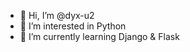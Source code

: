 - 👋 Hi, I’m @dyx-u2
- 👀 I’m interested in Python
- 🌱 I’m currently learning Django & Flask

<!---
dyx-u2/dyx-u2 is a ✨ special ✨ repository because its `README.md` (this file) appears on your GitHub profile.
You can click the Preview link to take a look at your changes.
--->
